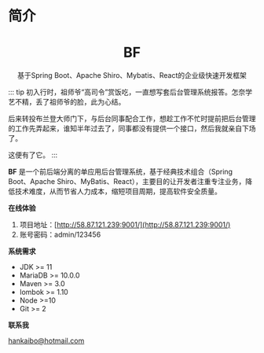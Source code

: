 # 简介

<h1 align="center">BF</h1>

<div align="center">

基于Spring Boot、Apache Shiro、Mybatis、React的企业级快速开发框架

</div>

::: tip
初入行时，祖师爷“高司令”赏饭吃，一直想写套后台管理系统报答。怎奈学艺不精，丢了祖师爷的脸，此为心结。

后来转投布兰登大师门下，与后台同事配合工作，想趁工作不忙时提前把后台管理的工作先弄起来，谁知半年过去了，同事都没有提供一个接口，然后我就亲自下场了。

这便有了它。
:::

**BF** 是一个前后端分离的单应用后台管理系统，基于经典技术组合（Spring Boot、Apache Shiro、MyBatis、React），主要目的让开发者注重专注业务，降低技术难度，从而节省人力成本，缩短项目周期，提高软件安全质量。

**在线体验**

1. 项目地址：[http://58.87.121.239:9001/](http://58.87.121.239:9001/)
2. 账号密码：admin/123456

**系统需求**

* JDK >= 11 
* MariaDB >= 10.0.0
* Maven >= 3.0
* lombok >= 1.10
* Node >=10
* Git >= 2

**联系我**

<span style="color: white">hankaibo@hotmail.com</span>

